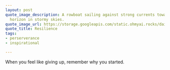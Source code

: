```yaml
---
layout: post
quote_image_description: A rowboat sailing against strong currents towards a glowing
  horizon in stormy skies.
quote_image_url: https://storage.googleapis.com/static.ohmyai.rocks/daily/2024-04-19.jpg
quote_title: Resilience
tags:
- perserverance
- inspirational

---
```


When you feel like giving up, remember why you started.